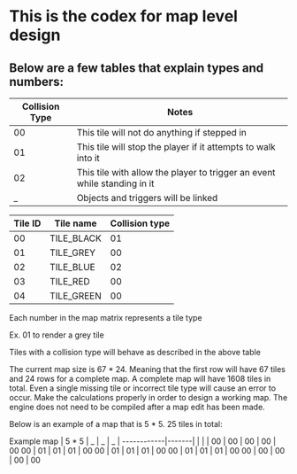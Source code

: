 # This is the codex for map level design
## Below are a few tables that explain types and numbers:


Collision Type | Notes
---------------|-------
00             | This tile will not do anything if stepped in
01             | This tile will stop the player if it attempts to walk into it
02             | This tile with allow the player to trigger an event while standing in it
  _            | Objects and triggers will be linked



Tile ID | Tile name  | Collision type
--------|------------|----------------
 00     | TILE_BLACK | 01
 01     | TILE_GREY  | 00
 02     | TILE_BLUE  | 02
 03     | TILE_RED   | 00
 04     | TILE_GREEN | 00


Each number in the map matrix represents a tile type

Ex. 01 to render a grey tile

Tiles with a collision type will behave as described in the above table

The current map size is 67 * 24. Meaning that the first row will have 67 tiles and 24 rows for a complete map. A complete map will have 1608 tiles in total. Even a single missing tile or incorrect tile type will cause an error to occur. Make the calculations properly in order to design a working map. The engine does not need to be compiled after a map edit has been made.

Below is an example of a map that is 5 * 5. 25 tiles in total:

Example map | 5 * 5 | _ | _ | _ |
------------|-------|  |  |  |
00 | 00 | 00 | 00 | 00
00 | 01 | 01 | 01 | 00
00 | 01 | 01 | 01 | 00
00 | 01 | 01 | 01 | 00
00 | 00 | 00 | 00 | 00
